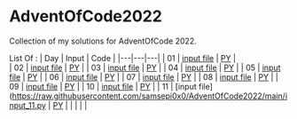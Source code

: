 # AdventOfCode2022
Collection of my solutions for AdventOfCode 2022.

List Of : 
| Day  | Input  | Code  |
|---|---|---|
| 01  | [input file](https://raw.githubusercontent.com/samsepi0x0/AdventOfCode2022/main/input_1.txt)  | [PY](https://raw.githubusercontent.com/samsepi0x0/AdventOfCode2022/main/code1.py)  |  
| 02  | [input file](https://raw.githubusercontent.com/samsepi0x0/AdventOfCode2022/main/input_2.txt)  | [PY](https://raw.githubusercontent.com/samsepi0x0/AdventOfCode2022/main/code2.py)  |
| 03  | [input file](https://raw.githubusercontent.com/samsepi0x0/AdventOfCode2022/main/input_3.txt)  | [PY](https://raw.githubusercontent.com/samsepi0x0/AdventOfCode2022/main/code3.py)  |
| 04  | [input file](https://raw.githubusercontent.com/samsepi0x0/AdventOfCode2022/main/input_4.txt)  | [PY](https://raw.githubusercontent.com/samsepi0x0/AdventOfCode2022/main/code4.py)  |
| 05  | [input file](https://raw.githubusercontent.com/samsepi0x0/AdventOfCode2022/main/input_5.txt)  | [PY](https://raw.githubusercontent.com/samsepi0x0/AdventOfCode2022/main/code5.py)  |
| 06  | [input file](https://raw.githubusercontent.com/samsepi0x0/AdventOfCode2022/main/input_6.txt)  | [PY](https://raw.githubusercontent.com/samsepi0x0/AdventOfCode2022/main/code6.py)  |
| 07  | [input file](https://raw.githubusercontent.com/samsepi0x0/AdventOfCode2022/main/input_7.txt)  | [PY](https://raw.githubusercontent.com/samsepi0x0/AdventOfCode2022/main/code7.py)  |
| 08  | [input file](https://raw.githubusercontent.com/samsepi0x0/AdventOfCode2022/main/input_8.txt)  | [PY](https://raw.githubusercontent.com/samsepi0x0/AdventOfCode2022/main/code8.py)  |
| 09  | [input file](https://raw.githubusercontent.com/samsepi0x0/AdventOfCode2022/main/input_9.txt)  | [PY](https://raw.githubusercontent.com/samsepi0x0/AdventOfCode2022/main/code9.py)  |
| 10  | [input file](https://raw.githubusercontent.com/samsepi0x0/AdventOfCode2022/main/input_10.txt)  | [PY](https://raw.githubusercontent.com/samsepi0x0/AdventOfCode2022/main/code10.py)  |
| 11 | [input file](https://raw.githubusercontent.com/samsepi0x0/AdventOfCode2022/main/input_11.py | [PY](https://raw.githubusercontent.com/samsepi0x0/AdventOfCode2022/main/code_11.py)  |
|   |   |   |  

